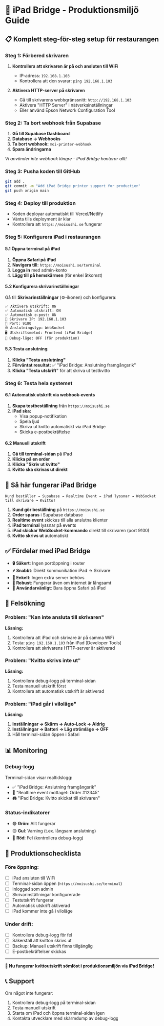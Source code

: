 # 🚀 iPad Bridge - Produktionsmiljö Guide

## 📋 Komplett steg-för-steg setup för restaurangen

### Steg 1: Förbered skrivaren
1. **Kontrollera att skrivaren är på och ansluten till WiFi**
   - IP-adress: `192.168.1.103`
   - Kontrollera att den svarar: `ping 192.168.1.103`

2. **Aktivera HTTP-server på skrivaren**
   - Gå till skrivarens webbgränssnitt: `http://192.168.1.103`
   - Aktivera "HTTP Server" i nätverksinställningar
   - Eller använd Epson Network Configuration Tool

### Steg 2: Ta bort webhook från Supabase
1. **Gå till Supabase Dashboard**
2. **Database → Webhooks**
3. **Ta bort webhook:** `moi-printer-webhook`
4. **Spara ändringarna**

*Vi använder inte webhook längre - iPad Bridge hanterar allt!*

### Steg 3: Pusha koden till GitHub
```bash
git add .
git commit -m "Add iPad Bridge printer support for production"
git push origin main
```

### Steg 4: Deploy till produktion
- Koden deployar automatiskt till Vercel/Netlify
- Vänta tills deployment är klar
- Kontrollera att `https://moisushi.se` fungerar

### Steg 5: Konfigurera iPad i restaurangen

#### 5.1 Öppna terminal på iPad
1. **Öppna Safari på iPad**
2. **Navigera till:** `https://moisushi.se/terminal`
3. **Logga in** med admin-konto
4. **Lägg till på hemskärmen** (för enkel åtkomst)

#### 5.2 Konfigurera skrivarinställningar
Gå till **Skrivarinställningar** (⚙️-ikonen) och konfigurera:

```
✅ Aktivera utskrift: ON
✅ Automatisk utskrift: ON
✅ Automatisk e-post: ON
📍 Skrivare IP: 192.168.1.103
🔌 Port: 9100
🌐 Anslutningstyp: WebSocket
🖥️ Utskriftsmetod: Frontend (iPad Bridge)
🐛 Debug-läge: OFF (för produktion)
```

#### 5.3 Testa anslutning
1. **Klicka "Testa anslutning"**
2. **Förväntat resultat:** ✅ "iPad Bridge: Anslutning framgångsrik"
3. **Klicka "Testa utskrift"** för att skriva ut testkvitto

### Steg 6: Testa hela systemet

#### 6.1 Automatisk utskrift via webhook-events
1. **Skapa testbeställning** från `https://moisushi.se`
2. **iPad ska:**
   - Visa popup-notifikation
   - Spela ljud
   - Skriva ut kvitto automatiskt via iPad Bridge
   - Skicka e-postbekräftelse

#### 6.2 Manuell utskrift
1. **Gå till terminal-sidan** på iPad
2. **Klicka på en order**
3. **Klicka "Skriv ut kvitto"**
4. **Kvitto ska skrivas ut direkt**

## 🔧 Så här fungerar iPad Bridge

```
Kund beställer → Supabase → Realtime Event → iPad lyssnar → WebSocket till skrivare → Kvitto!
```

1. **Kund gör beställning** på `https://moisushi.se`
2. **Order sparas** i Supabase database
3. **Realtime event** skickas till alla anslutna klienter
4. **iPad terminal** lyssnar på events
5. **iPad skickar WebSocket-kommando** direkt till skrivaren (port 9100)
6. **Kvitto skrivs ut** automatiskt

## ✅ Fördelar med iPad Bridge

- **🔒 Säkert**: Ingen portöppning i router
- **⚡ Snabbt**: Direkt kommunikation iPad → Skrivare
- **🎯 Enkelt**: Ingen extra server behövs
- **🔄 Robust**: Fungerar även om internet är långsamt
- **📱 Användarvänligt**: Bara öppna Safari på iPad

## 🚨 Felsökning

### Problem: "Kan inte ansluta till skrivaren"
**Lösning:**
1. Kontrollera att iPad och skrivare är på samma WiFi
2. Testa: `ping 192.168.1.103` från iPad (Developer Tools)
3. Kontrollera att skrivarens HTTP-server är aktiverad

### Problem: "Kvitto skrivs inte ut"
**Lösning:**
1. Kontrollera debug-logg på terminal-sidan
2. Testa manuell utskrift först
3. Kontrollera att automatisk utskrift är aktiverad

### Problem: "iPad går i viloläge"
**Lösning:**
1. **Inställningar → Skärm → Auto-Lock → Aldrig**
2. **Inställningar → Batteri → Låg strömläge → OFF**
3. Håll terminal-sidan öppen i Safari

## 📊 Monitoring

### Debug-logg
Terminal-sidan visar realtidslogg:
- ✅ "iPad Bridge: Anslutning framgångsrik"
- 📨 "Realtime event mottaget: Order #12345"
- 🖨️ "iPad Bridge: Kvitto skickat till skrivaren"

### Status-indikatorer
- 🟢 **Grön**: Allt fungerar
- 🟡 **Gul**: Varning (t.ex. långsam anslutning)
- 🔴 **Röd**: Fel (kontrollera debug-logg)

## 🎯 Produktionschecklista

### Före öppning:
- [ ] iPad ansluten till WiFi
- [ ] Terminal-sidan öppen (`https://moisushi.se/terminal`)
- [ ] Inloggad som admin
- [ ] Skrivarinställningar konfigurerade
- [ ] Testutskrift fungerar
- [ ] Automatisk utskrift aktiverad
- [ ] iPad kommer inte gå i viloläge

### Under drift:
- [ ] Kontrollera debug-logg för fel
- [ ] Säkerställ att kvitton skrivs ut
- [ ] Backup: Manuell utskrift finns tillgänglig
- [ ] E-postbekräftelser skickas

---

**🎉 Nu fungerar kvittoutskrift sömlöst i produktionsmiljön via iPad Bridge!**

## 📞 Support

Om något inte fungerar:
1. Kontrollera debug-logg på terminal-sidan
2. Testa manuell utskrift
3. Starta om iPad och öppna terminal-sidan igen
4. Kontakta utvecklare med skärmdump av debug-logg 